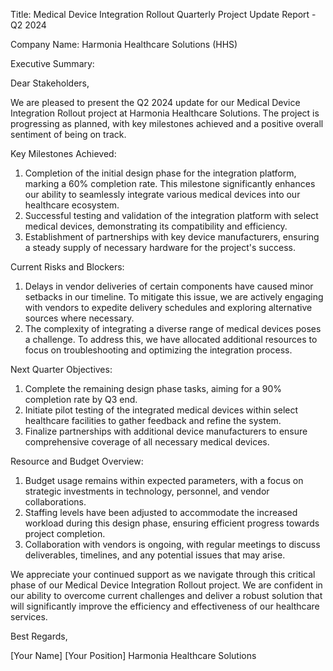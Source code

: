  Title: Medical Device Integration Rollout Quarterly Project Update Report - Q2 2024

Company Name: Harmonia Healthcare Solutions (HHS)

Executive Summary:

Dear Stakeholders,

We are pleased to present the Q2 2024 update for our Medical Device Integration Rollout project at Harmonia Healthcare Solutions. The project is progressing as planned, with key milestones achieved and a positive overall sentiment of being on track.

Key Milestones Achieved:

1. Completion of the initial design phase for the integration platform, marking a 60% completion rate. This milestone significantly enhances our ability to seamlessly integrate various medical devices into our healthcare ecosystem.
2. Successful testing and validation of the integration platform with select medical devices, demonstrating its compatibility and efficiency.
3. Establishment of partnerships with key device manufacturers, ensuring a steady supply of necessary hardware for the project's success.

Current Risks and Blockers:

1. Delays in vendor deliveries of certain components have caused minor setbacks in our timeline. To mitigate this issue, we are actively engaging with vendors to expedite delivery schedules and exploring alternative sources where necessary.
2. The complexity of integrating a diverse range of medical devices poses a challenge. To address this, we have allocated additional resources to focus on troubleshooting and optimizing the integration process.

Next Quarter Objectives:

1. Complete the remaining design phase tasks, aiming for a 90% completion rate by Q3 end.
2. Initiate pilot testing of the integrated medical devices within select healthcare facilities to gather feedback and refine the system.
3. Finalize partnerships with additional device manufacturers to ensure comprehensive coverage of all necessary medical devices.

Resource and Budget Overview:

1. Budget usage remains within expected parameters, with a focus on strategic investments in technology, personnel, and vendor collaborations.
2. Staffing levels have been adjusted to accommodate the increased workload during this design phase, ensuring efficient progress towards project completion.
3. Collaboration with vendors is ongoing, with regular meetings to discuss deliverables, timelines, and any potential issues that may arise.

We appreciate your continued support as we navigate through this critical phase of our Medical Device Integration Rollout project. We are confident in our ability to overcome current challenges and deliver a robust solution that will significantly improve the efficiency and effectiveness of our healthcare services.

Best Regards,

[Your Name]
[Your Position]
Harmonia Healthcare Solutions